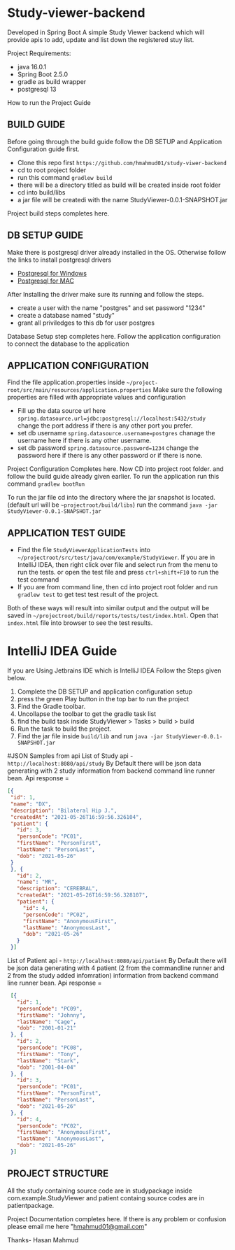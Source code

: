 # Study-viewer-backend

Developed in Spring Boot
A simple Study Viewer backend which will provide apis to add, update and list down the registered stuy list. 

Project Requirements:
- java 16.0.1
- Spring Boot 2.5.0
- gradle as build wrapper
- postgresql 13

How to run the Project Guide

## BUILD GUIDE

Before going through the build guide follow the DB SETUP and Application Configuration guide first.

- Clone this repo first `https://github.com/hmahmud01/study-viwer-backend`
- cd to root project folder
- run this command `gradlew build`
- there will be a directory titled as build will be created inside root folder
- cd into build/libs
- a jar file will be createdi with the name StudyViewer-0.0.1-SNAPSHOT.jar

Project build steps completes here.

## DB SETUP GUIDE

Make there is postgresql driver already installed in the OS. Otherwise follow the links to install postgresql drivers

- [Postgresql for Windows](https://www.enterprisedb.com/downloads/postgresql)
- [Postgresql for MAC](https://postgresapp.com/downloads.html)

After Installing the driver make sure its running and follow the steps.

- create a user with the name "postgres" and set password "1234"
- create a database named "study"
- grant all priviledges to this db for user postgres

Database Setup step completes here. Follow the application configuration to connect the database to the application

## APPLICATION CONFIGURATION
Find the file application.properties inside `~/project-root/src/main/resources/application.properties`
Make sure the following properties are filled with appropriate values and configuration
- Fill up the data source url here `spring.datasource.url=jdbc:postgresql://localhost:5432/study` change the port address if there is any other port you prefer.
- set db username `spring.datasource.username=postgres` chanage the username here if there is any other username.
- set db password `spring.datasource.password=1234` change the password here if there is any other password or if there is none.

Project Configuration Completes here.
Now CD into project root folder. and follow the build guide already given earlier.
To run the application run this command `gradlew bootRun`

To run the jar file cd into the directory where the jar snapshot is located.(default url will be `~projectroot/build/libs`)
run the command `java -jar StudyViewer-0.0.1-SNAPSHOT.jar`

## APPLICATION TEST GUIDE
- Find the file `StudyViewerApplicationTests` into `~/projectroot/src/test/java/com/example/StudyViewer`. If you are in IntelliJ IDEA, then right click over file and select run from the menu to run the tests. or open the test file and press `ctrl+shift+F10` to run the test command
- If you are from command line, then cd into project root folder and run `gradlew test` to get test test result of the project.

Both of these ways will result into similar output and the output will be saved in `~/projectroot/build/reports/tests/test/index.html`. Open that `index.html` file into browser to see the test results.

# IntelliJ IDEA Guide
If you are Using Jetbrains IDE which is IntelliJ IDEA Follow the Steps given below.
1. Complete the DB SETUP and application configuration setup
2. press the green Play button in the top bar to run the project
3. Find the Gradle toolbar. 
4. Uncollapse the toolbar to get the gradle task list
5. find the build task inside StudyViewer > Tasks > build > build
6. Run the task to build the project.
7. Find the jar file inside `build/lib` and run `java -jar StudyViewer-0.0.1-SNAPSHOT.jar`

#JSON Samples from api
List of Study api - `http://localhost:8080/api/study`
By Default there will be json data generating with 2 study information from backend command line runner bean.
Api response = 
   ```json 
   [{
    "id": 1,
    "name": "DX",
    "description": "Bilateral Hip J.",
    "createdAt": "2021-05-26T16:59:56.326104",
    "patient": {
      "id": 3,
      "personCode": "PC01",
      "firstName": "PersonFirst",
      "lastName": "PersonLast",
      "dob": "2021-05-26"
    }
    }, {
      "id": 2,
      "name": "MR",
      "description": "CEREBRAL",
      "createdAt": "2021-05-26T16:59:56.328107",
      "patient": {
        "id": 4,
        "personCode": "PC02",
        "firstName": "AnonymousFirst",
        "lastName": "AnonymousLast",
        "dob": "2021-05-26"
      }
    }]
   ```
   
List of Patient api - `http://localhost:8080/api/patient`
By Default there will be json data generating with 4 patient (2 from the commandline runner and 2 from the study added infomration) information from backend command line runner bean.
Api response = 
   ```json 
    [{
      "id": 1,
      "personCode": "PC09",
      "firstName": "Johnny",
      "lastName": "Cage",
      "dob": "2001-01-21"
    }, {
      "id": 2,
      "personCode": "PC08",
      "firstName": "Tony",
      "lastName": "Stark",
      "dob": "2001-04-04"
    }, {
      "id": 3,
      "personCode": "PC01",
      "firstName": "PersonFirst",
      "lastName": "PersonLast",
      "dob": "2021-05-26"
    }, {
      "id": 4,
      "personCode": "PC02",
      "firstName": "AnonymousFirst",
      "lastName": "AnonymousLast",
      "dob": "2021-05-26"
    }]
   ```

## PROJECT STRUCTURE
All the study containing source code are in studypackage inside com.example.StudyViewer and patient containg source codes are in patientpackage.


Project Documentation completes here. If there is any problem or confusion please email me here "hmahmud01@gmail.com"

Thanks-
Hasan Mahmud
